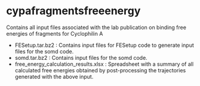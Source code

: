 # cypafragmentsfreeenergy
Contains all input files associated with the lab publication on binding free energies of fragments for Cyclophilin A

- FESetup.tar.bz2 : Contains input files for FESetup code to generate input files for the somd code.
- somd.tar.bz2 : Contains input files for the somd code. 
- free_energy_calculation_results.xlsx : Spreadsheet with a summary of all calculated free energies obtained by post-processing the trajectories generated with the above input. 


